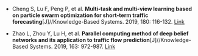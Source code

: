 * Cheng S, Lu F, Peng P, et al. <b>Multi-task and multi-view learning based on particle swarm optimization for short-term traffic forecasting</b>[J]//Knowledge-Based Systems. 2019, 180: 116-132. [Link](https://www.sciencedirect.com/science/article/abs/pii/S0950705119302357)

* Zhao L, Zhou Y, Lu H, et al. <b>Parallel computing method of deep belief networks and its application to traffic flow prediction</b>[J]//Knowledge-Based Systems. 2019, 163: 972-987. [Link](https://www.sciencedirect.com/science/article/abs/pii/S0950705118305112)

